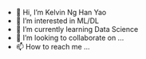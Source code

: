 - 👋 Hi, I’m Kelvin Ng Han Yao
- 👀 I’m interested in ML/DL
- 🌱 I’m currently learning Data Science
- 💞️ I’m looking to collaborate on ...
- 📫 How to reach me ...

<!---
kelvinnghy96/kelvinnghy96 is a ✨ special ✨ repository because its `README.md` (this file) appears on your GitHub profile.
You can click the Preview link to take a look at your changes.
--->
